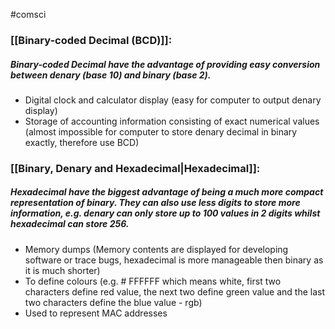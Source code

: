 #comsci 
### [[Binary-coded Decimal (BCD)]]:  
##### Binary-coded Decimal have the advantage of providing easy conversion between denary (base 10) and binary (base 2).

- Digital clock and calculator display (easy for computer to output denary display)
- Storage of accounting information consisting of exact numerical values (almost impossible for computer to store denary decimal in binary exactly, therefore use BCD)

### [[Binary, Denary and Hexadecimal|Hexadecimal]]: 

##### Hexadecimal have the biggest advantage of being a much more compact representation of binary. They can also use less digits to store more information, e.g. denary can only store up to 100 values in 2 digits whilst hexadecimal can store 256. 

- Memory dumps (Memory contents are displayed for developing software or trace bugs, hexadecimal is more manageable then binary as it is much shorter)
- To define colours (e.g. # FFFFFF which means white, first two characters define red value, the next two define green value and the last two characters define the blue value - rgb) 
- Used to represent MAC addresses
